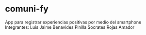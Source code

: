 # comuni-fy
App para registrar experiencias positivas por medio del smartphone
Integrantes: Luis Jaime Benavides Pinilla
             Socrates Rojas Amador
     
